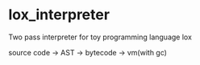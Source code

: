 # lox_interpreter

Two pass interpreter for toy programming language lox

source code -> AST -> bytecode -> vm(with gc)
